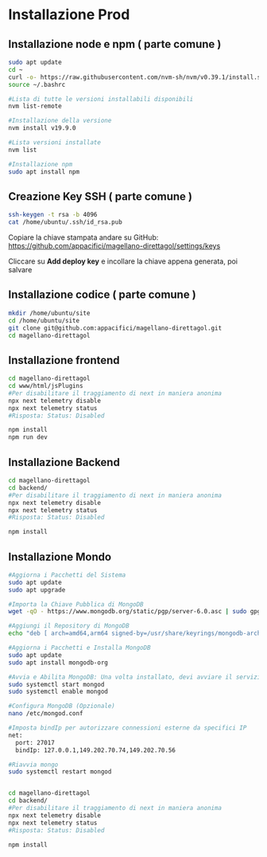 # Installazione Prod


## Installazione node e npm ( parte comune )
```bash
sudo apt update
cd ~
curl -o- https://raw.githubusercontent.com/nvm-sh/nvm/v0.39.1/install.sh | bash
source ~/.bashrc

#Lista di tutte le versioni installabili disponibili
nvm list-remote

#Installazione della versione
nvm install v19.9.0

#Lista versioni installate
nvm list

#Installazione npm
sudo apt install npm

```

## Creazione Key SSH ( parte comune )
```bash
ssh-keygen -t rsa -b 4096
cat /home/ubuntu/.ssh/id_rsa.pub
```
Copiare la chiave stampata andare su GitHub:
https://github.com/appacifici/magellano-direttagol/settings/keys

Cliccare su **Add deploy key** e incollare la chiave appena generata, poi salvare

## Installazione codice ( parte comune )
```bash 
mkdir /home/ubuntu/site
cd /home/ubuntu/site
git clone git@github.com:appacifici/magellano-direttagol.git
cd magellano-direttagol
```

## Installazione frontend
```bash 
cd magellano-direttagol
cd www/html/jsPlugins
#Per disabilitare il traggiamento di next in maniera anonima 
npx next telemetry disable
npx next telemetry status
#Risposta: Status: Disabled

npm install
npm run dev
```

## Installazione Backend
```bash 
cd magellano-direttagol
cd backend/
#Per disabilitare il traggiamento di next in maniera anonima 
npx next telemetry disable
npx next telemetry status
#Risposta: Status: Disabled

npm install
```

## Installazione Mondo
```bash 
#Aggiorna i Pacchetti del Sistema
sudo apt update
sudo apt upgrade

#Importa la Chiave Pubblica di MongoDB
wget -qO - https://www.mongodb.org/static/pgp/server-6.0.asc | sudo gpg --dearmor -o /usr/share/keyrings/mongodb-archive-keyring.gpg

#Aggiungi il Repository di MongoDB
echo "deb [ arch=amd64,arm64 signed-by=/usr/share/keyrings/mongodb-archive-keyring.gpg ] https://repo.mongodb.org/apt/ubuntu jammy/mongodb-org/6.0 multiverse" | sudo tee /etc/apt/sources.list.d/mongodb-org-6.0.list

#Aggiorna i Pacchetti e Installa MongoDB
sudo apt update
sudo apt install mongodb-org

#Avvia e Abilita MongoDB: Una volta installato, devi avviare il servizio MongoDB e abilitarlo a partire automaticamente all'avvio del sistema
sudo systemctl start mongod
sudo systemctl enable mongod

#Configura MongoDB (Opzionale)
nano /etc/mongod.conf

#Imposta bindIp per autorizzare connessioni esterne da specifici IP
net:
  port: 27017
  bindIp: 127.0.0.1,149.202.70.74,149.202.70.56

#Riavvia mongo
sudo systemctl restart mongod


cd magellano-direttagol
cd backend/
#Per disabilitare il traggiamento di next in maniera anonima 
npx next telemetry disable
npx next telemetry status
#Risposta: Status: Disabled

npm install
```